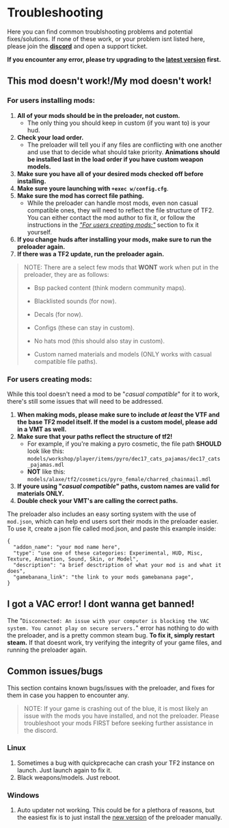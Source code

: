 # Troubleshooting
Here you can find common troublshooting problems and potential fixes/solutions. If none of these work, or your problem isnt listed here, please join the **[discord](https://discord.gg/64sNFhqUaB)** and open a support ticket.

**If you encounter any error, please try upgrading to the [latest version](https://github.com/cueki/casual-pre-loader/releases) first.**

## This mod doesn't work!/My mod doesn't work!

### For users installing mods:
1. **All of your mods should be in the preloader, not custom.**
    - The only thing you should keep in custom (if you want to) is your hud.
2. **Check your load order.**
    - The preloader will tell you if any files are conflicting with one another and use that to decide what should take priority. **Animations should be installed last in the load order if you have custom weapon models.**
3. **Make sure you have all of your desired mods checked off before installing.**
4. **Make sure youre launching with `+exec w/config.cfg`**.
5. **Make sure the mod has correct file pathing.**
    - While the preloader can handle most mods, even non casual compatible ones, they will need to reflect the file structure of TF2. You can either contact the mod author to fix it, or follow the instructions in the [*"For users creating mods:"*](#for-users-creating-mods) section to fix it yourself.
6. **If you change huds after installing your mods, make sure to run the preloader again.**
7. **If there was a TF2 update, run the preloader again.**
> NOTE: There are a select few mods that **WONT** work when put in the preloader, they are as follows:
> 
> - Bsp packed content (think modern community maps).
> 
> - Blacklisted sounds (for now).
> 
> - Decals (for now).
> 
> - Configs (these can stay in custom).
> 
> - No hats mod (this should also stay in custom).
> 
> - Custom named materials and models (ONLY works with casual compatible file paths).
<!-- i know it looks strange, but this is how it needs to be formatted for the list to be nested within the blockquote. im sorry -->

### For users creating mods:
While this tool doesn't need a mod to be "*casual compatible*" for it to work, there's still some issues that will need to be addressed. <br>

1. **When making mods, please make sure to include *at least* the VTF and the base TF2 model itself. If the model is a custom model, please add in a VMT as well.**
2. **Make sure that your paths reflect the structure of tf2!**
    - For example, if you're making a pyro cosmetic, the file path **SHOULD** look like this: `models/workshop/player/items/pyro/dec17_cats_pajamas/dec17_cats_pajamas.mdl`
    - **NOT** like this: `models/alaxe/tf2/cosmetics/pyro_female/charred_chainmail.mdl`
3. **If youre using "*casual compatible*" paths, custom names are valid for materials ONLY.**
4. **Double check your VMT's are calling the correct paths.**

The preloader also includes an easy sorting system with the use of `mod.json`, which can help end users sort their mods in the preloader easier. To use it, create a json file called mod.json, and paste this example inside: <br>
```
{
  "addon_name": "your mod name here",
  "type": "use one of these categories: Experimental, HUD, Misc, Texture, Animation, Sound, Skin, or Model",
  "description": "a brief desctription of what your mod is and what it does",
  "gamebanana_link": "the link to your mods gamebanana page",
}
```

## I got a VAC error! I dont wanna get banned!
The "`Disconnected: An issue with your computer is blocking the VAC system. You cannot play on secure servers.`" error has nothing to do with the preloader, and is a pretty common steam bug. **To fix it, simply restart steam.** If that doesnt work, try verifying the integrity of your game files, and running the preloader again.

## Common issues/bugs
This section contains known bugs/issues with the preloader, and fixes for them in case you happen to encounter any.
>NOTE:
If your game is crashing out of the blue, it is most likely an issue with the mods you have installed, and not the preloader. Please troubleshoot your mods FIRST before seeking further assistance in the discord.

### Linux
1. Sometimes a bug with quickprecache can crash your TF2 instance on launch. Just launch again to fix it.
2. Black weapons/models. Just reboot.

### Windows
1. Auto updater not working. This could be for a plethora of reasons, but the easiest fix is to just install the [new version](https://github.com/cueki/casual-pre-loader/releases) of the preloader manually.
